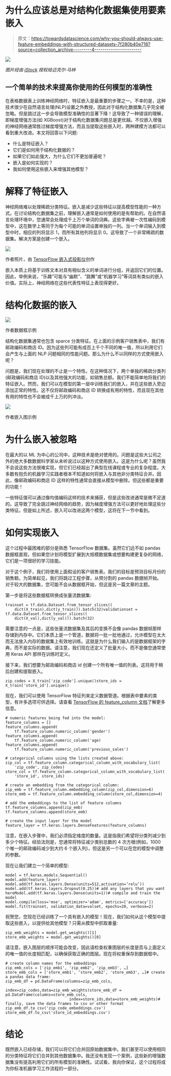 # 为什么应该总是对结构化数据集使用要素嵌入

> 原文：<https://towardsdatascience.com/why-you-should-always-use-feature-embeddings-with-structured-datasets-7f280b40e716?source=collection_archive---------4----------------------->

![](img/94e8e0d9ee6b98644fc2aff42780007c.png)

*图片经由* [*iStock*](https://www.istockphoto.com/) *授权给迈克尔·马林*

## 一个简单的技术来提高你使用的任何模型的准确性

在表格数据表上训练神经网络时，特征嵌入是最重要的步骤之一。不幸的是，这种技术很少在自然语言处理(NLP)设置之外教授，因此对于结构化数据集几乎完全被忽略。但是跳过这一步会导致模型准确性的显著下降！这导致了一种错误的理解，即梯度增强方法(如 XGBoost)对于结构化数据集问题总是更优越。不仅嵌入增强的神经网络通常胜过梯度增强方法，而且当提取这些嵌入时，两种建模方法都可以看到重大改进。本文将回答以下问题:

*   什么是特征嵌入？
*   它们是如何用于结构化数据的？
*   如果它们如此强大，为什么它们不更加普遍呢？
*   嵌入是如何实现的？
*   我如何使用这些嵌入来增强其他模型？

# 解释了特征嵌入

神经网络难以处理稀疏分类特征。嵌入是减少这些特征以提高模型性能的一种方式。在讨论结构化数据集之前，理解嵌入通常是如何使用的是有帮助的。在自然语言处理环境中，您通常会处理成千上万个单词的词典。这些字典被一次性编码到模型中，这在数学上等同于为每个可能的单词设置单独的一列。当一个单词输入到模型中时，相应的列将显示 1，而所有其他列将显示 0。这导致了一个非常稀疏的数据集。解决方案是创建一个嵌入。

![](img/d9622b503c7089d2c474dd10c6fc157d.png)

作者照片，由 [TensorFlow 嵌入式投影仪](https://projector.tensorflow.org/)创作

嵌入本质上将基于训练文本对具有相似含义的单词进行分组，并返回它们的位置。因此，举例来说，“乐趣”可能与“幽默”、“跳舞”或“机器学习”等词具有类似的嵌入价值。实际上，神经网络在这些代表性特征上表现得更好。

# 结构化数据的嵌入

![](img/f846b79c0d7678e9f0d77aa3144a8fe4.png)

作者数据框示例

结构化数据集通常也包含 sparce 分类特征。在上面的示例客户销售表中，我们有邮政编码和商店 ID。因为这些列可能有成百上千个不同的唯一值，所以利用它们会产生与上面的 NLP 问题相同的性能问题。那么为什么不以同样的方式使用嵌入呢？

问题是，我们现在处理的不止是一个特性。在这种情况下，两个单独的稀疏分类列(邮政编码和商店 ID)以及其他强大的功能，如销售总额。我们不能简单地将我们的特征嵌入。然而，我们可以在模型的第一层中训练我们的嵌入，并在这些嵌入旁边添加正常的特性。这不仅将邮政编码和商店 ID 转换成有用的特性，而且现在其他有用的特性也不会被成千上万的列冲淡。

![](img/224186e5e6a8d23bb5c5dc7c2aa466be.png)

作者嵌入图示例

# 为什么嵌入被忽略

在最大的以 ML 为中心的公司中，这种技术是绝对使用的。问题是这些大公司之外的绝大多数数据科学家从未听说过以这种方式使用嵌入。这是为什么呢？虽然我不会说这些方法很难实现，但它们已经超出了典型在线课程或专业的复杂程度。大多数有抱负的机器学习实践者根本不知道如何将嵌入与其他非分类特征合并。因此，像邮政编码和商店 ID 这样的特性通常会直接从模型中删除。但这些都是重要的功能！

一些特征值可以通过像均值编码这样的技术来捕获，但是这些改进通常是微不足道的。这导致了完全跳过神经网络的趋势，因为梯度增强方法可以更好地处理这些分类特征。但是如上所述，嵌入可以改进这两个模型，这将在下一节中看到。

# 如何实现嵌入

这个过程中最困难的部分是熟悉 TensorFlow 数据集。虽然它们远不如 pandas 数据框直观，但如果您计划将模型扩展到大规模数据集或想要构建更复杂的网络，它们是一项很好的学习技能。

对于这个例子，我们将使用上面假设的客户销售表。我们的目标是预测目标月份的销售额。为简单起见，我们将跳过工程步骤，从预分割的 pandas 数据帧开始。对于较大的数据集，您可能不会从数据框开始，但这是另一篇文章的主题。

第一步是将这些数据框转换成张量流数据集:

```
trainset = tf.data.Dataset.from_tensor_slices((
    dict(X_train),dict(y_train))).batch(32)validationset = tf.data.Dataset.from_tensor_slices((
    dict(X_val),dict(y_val))).batch(32)
```

需要注意的一点是，这些张量流数据集及其后的变换不会像 pandas 数据帧那样存储到内存中。它们本质上是一个管道，数据将一批一批地通过，允许模型在太大而无法放入内存的数据集上有效地训练。这就是为什么我们输入的是数据框架的字典，而不是实际的数据。请注意，我们现在还定义了批量大小，而不是像您通常使用 Keras API 那样在训练时定义。

接下来，我们想要为邮政编码和商店 id 创建一个所有唯一值的列表。这将用于稍后创建和提取嵌入。

```
zip_codes = X_train['zip_code'].unique()store_ids = X_train['store_id'].unique()
```

现在，我们可以使用 TensorFlow 特征列来定义数据管道。根据表中要素的类型，有许多选项可供选择。请查看 [TensorFlow 的 feature_column 文档](https://www.tensorflow.org/api_docs/python/tf/feature_column)了解更多信息。

```
# numeric features being fed into the model:
feature_columns = []
feature_columns.append(
    tf.feature_column.numeric_column('gender')
feature_columns.append(
    tf.feature_column.numeric_column('age)
feature_columns.append(
    tf.feature_column.numeric_column('previous_sales')

# categorical columns using the lists created above:
zip_col = tf.feature_column.categorical_column_with_vocabulary_list(
    'zip_code', zip_codes)
store_col = tf.feature_column.categorical_column_with_vocabulary_list(
    'store_id', store_ids)

# create an embedding from the categorical column:
zip_emb = tf.feature_column.embedding_column(zip_col,dimension=6)
store_emb = tf.feature_column.embedding_column(store_col,dimension=4)

# add the embeddings to the list of feature columns
tf.feature_columns.append(zip_emb)
tf.feature_columns.append(store_emb)

# create the input layer for the model
feature_layer = tf.keras.layers.DenseFeatures(feature_columns)
```

注意，在嵌入步骤中，我们必须指定维度的数量。这是指我们希望将分类列减少到多少个特征。经验法则是，您通常将特征减少类别总数的 4 次方根(例如，1000 个唯一的邮政编码减少到大约 6 个嵌入列)，但这是另一个可以在您的模型中调整的参数。

现在让我们建立一个简单的模型:

```
model = tf.keras.models.Sequential()
model.add(feature_layer)
model.add(tf.keras.layers.Dense(units=512,activation=’relu’))
model.add(tf.keras.layers.Dropout(0.25))# add any layers that you want hereModel.add(tf.keras.layers.Dense(units=1))# compile and train the model
model.compile(loss='mse', optimizer='adam', metrics=['accuracy'])
model.fit(trainset, validation_data=valset, epochs=20, verbose=2)
```

祝贺您，您现在已经训练了一个具有嵌入的模型！现在，我们如何从这个模型中提取这些嵌入，以提供给其他模型？只需从模型中抓取重量:

```
zip_emb_weights = model.get_weights()[1]
store_emb_weights = model.get_weights()[0]
```

请注意，嵌入图层的顺序可能会改变，因此请检查权重图层的长度是否与上面定义的唯一值的长度相匹配，以确保获取正确的图层。现在将权重保存到数据框中。

```
# create column names for the embeddings
zip_emb_cols = ['zip_emb1', 'zip_emb2', 'zip_emb3', …]
store_emb_cols = ['store_emb1', 'store_emb2', 'store_emb3', …]# create a pandas data frame:
zip_emb_df = pd.DataFrame(columns=zip_emb_cols,
                          index=zip_codes,data=zip_emb_weights)store_emb_df = pd.DataFrame(columns=store_emb_cols,
                            index=store_ids,data=store_emb_weights)# finally, save the data frames to csv or other format
zip_emb_df.to_csv('zip_code_embeddings.csv')
store_emb_df.to_csv('store_id_embeddings.csv')
```

# 结论

既然嵌入已经存储，我们可以将它们合并回原始数据集中。我们甚至可以使用相同的分类特征将它们合并到其他数据集中。我还没有发现一个案例，这些新的增强数据集没有提高利用它们的所有模型的准确性。试试看，我向你保证，这个过程将成为你标准机器学习工作流程的一部分。